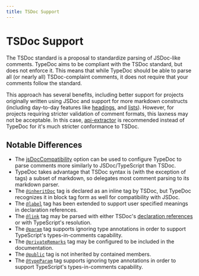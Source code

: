 ```yaml
---
title: TSDoc Support
---
```


# TSDoc Support

The TSDoc standard is a proposal to standardize parsing of JSDoc-like comments.
TypeDoc aims to be compliant with the TSDoc standard, but does not enforce it.
This means that while TypeDoc should be able to parse all (or nearly all)
TSDoc-complaint comments, it does not require that your comments follow the
standard.

This approach has several benefits, including better support for projects
originally written using JSDoc and support for more markdown constructs
(including day-to-day features like
[headings](https://github.com/microsoft/tsdoc/issues/197), and
[lists](https://github.com/microsoft/tsdoc/issues/178)). However, for projects
requiring stricter validation of comment formats, this laxness may not be
acceptable. In this case, [api-extractor](https://api-extractor.com/) is
recommended instead of TypeDoc for it's much stricter conformance to TSDoc.

## Notable Differences

- The [jsDocCompatibility](../options/comments.md#jsdoccompatibility) option
  can be used to configure TypeDoc to parse comments more similarly to
  JSDoc/TypeScript than TSDoc.
- TypeDoc takes advantage that TSDoc syntax is (with the exception of tags) a
  subset of markdown, so delegates most comment parsing to its markdown
  parser.
- The [`@inheritDoc`](../tags/inheritDoc.md) tag is declared as an inline tag
  by TSDoc, but TypeDoc recognizes it in block tag form as well for
  compatibility with JSDoc.
- The [`@label`](../tags/label.md) tag has been extended to support user
  specified meanings in declaration references.
- The [`@link`](../tags/link.md) tag may be parsed with either TSDoc's
  [declaration references](../declaration-references.md) or with TypeScript's
  resolution.
- The [`@param`](../tags/param.md) tag supports ignoring type annotations in
  order to support TypeScript's types-in-comments capability.
- The [`@privateRemarks`](../tags/privateRemarks.md) tag may be configured to
  be included in the documentation.
- The [`@public`](../tags/public.md) tag is not inherited by contained members.
- The [`@typeParam`](../tags/typeParam.md) tag supports ignoring type
  annotations in order to support TypeScript's types-in-comments capability.
